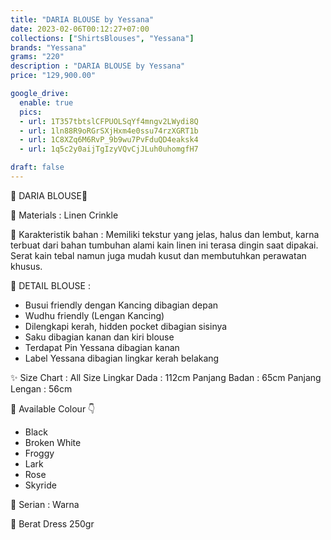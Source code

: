 ```yaml
---
title: "DARIA BLOUSE by Yessana"
date: 2023-02-06T00:12:27+07:00
collections: ["ShirtsBlouses", "Yessana"]
brands: "Yessana"
grams: "220"
description : "DARIA BLOUSE by Yessana"
price: "129,900.00"

google_drive:
  enable: true
  pics:
  - url: 1T357tbtslCFPUOLSqYf4mngv2LWydi8Q
  - url: 1ln88R9oRGrSXjHxm4e0ssu74rzXGRT1b
  - url: 1C8XZq6M6RvP_9b9wu7PvFduQD4eaksk4
  - url: 1q5c2y0aijTgIzyVQvCjJLuh0uhomgfH7

draft: false
---
```


🌸 DARIA BLOUSE🌸

💎 Materials : Linen Crinkle

💎 Karakteristik bahan :
Memiliki tekstur yang jelas, halus dan lembut, karna terbuat dari bahan tumbuhan alami kain linen ini terasa dingin saat dipakai. Serat kain tebal namun juga mudah kusut dan membutuhkan perawatan khusus.

💎 DETAIL BLOUSE :
- Busui friendly dengan Kancing dibagian depan
- Wudhu friendly (Lengan Kancing)
- Dilengkapi kerah, hidden pocket dibagian sisinya
- Saku dibagian kanan dan kiri blouse
- Terdapat Pin Yessana dibagian kanan
- Label Yessana dibagian lingkar kerah belakang

✨ Size Chart :
All Size
Lingkar Dada : 112cm
Panjang Badan : 65cm
Panjang Lengan : 56cm

💎 Available Colour 👇
- Black
- Broken White
- Froggy
- Lark
- Rose
- Skyride

💎 Serian :
Warna

💎 Berat Dress
250gr
